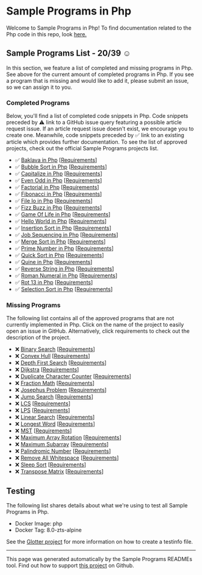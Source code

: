 # Sample Programs in Php

Welcome to Sample Programs in Php! To find documentation related to the Php code in this repo, look [here.](https://sampleprograms.io/languages/php)

## Sample Programs List - 20/39 :relaxed:

In this section, we feature a list of completed and missing programs in Php. See above for the current amount of completed programs in Php. If you see a program that is missing and would like to add it, please submit an issue, so we can assign it to you.

### Completed Programs

Below, you'll find a list of completed code snippets in Php. Code snippets preceded by :warning: link to a GitHub issue query featuring a possible article request issue. If an article request issue doesn't exist, we encourage you to create one. Meanwhile, code snippets preceded by :white_check_mark: link to an existing article which provides further documentation. To see the list of approved projects, check out the official Sample Programs projects list.

- :white_check_mark: [Baklava in Php](https://sampleprograms.io/projects/baklava/php) [[Requirements](https://sampleprograms.io/projects/baklava)]
- :white_check_mark: [Bubble Sort in Php](https://sampleprograms.io/projects/bubble-sort/php) [[Requirements](https://sampleprograms.io/projects/bubble-sort)]
- :white_check_mark: [Capitalize in Php](https://sampleprograms.io/projects/capitalize/php) [[Requirements](https://sampleprograms.io/projects/capitalize)]
- :white_check_mark: [Even Odd in Php](https://sampleprograms.io/projects/even-odd/php) [[Requirements](https://sampleprograms.io/projects/even-odd)]
- :white_check_mark: [Factorial in Php](https://sampleprograms.io/projects/factorial/php) [[Requirements](https://sampleprograms.io/projects/factorial)]
- :white_check_mark: [Fibonacci in Php](https://sampleprograms.io/projects/fibonacci/php) [[Requirements](https://sampleprograms.io/projects/fibonacci)]
- :white_check_mark: [File Io in Php](https://sampleprograms.io/projects/file-io/php) [[Requirements](https://sampleprograms.io/projects/file-io)]
- :white_check_mark: [Fizz Buzz in Php](https://sampleprograms.io/projects/fizz-buzz/php) [[Requirements](https://sampleprograms.io/projects/fizz-buzz)]
- :white_check_mark: [Game Of Life in Php](https://sampleprograms.io/projects/game-of-life/php) [[Requirements](https://sampleprograms.io/projects/game-of-life)]
- :white_check_mark: [Hello World in Php](https://sampleprograms.io/projects/hello-world/php) [[Requirements](https://sampleprograms.io/projects/hello-world)]
- :white_check_mark: [Insertion Sort in Php](https://sampleprograms.io/projects/insertion-sort/php) [[Requirements](https://sampleprograms.io/projects/insertion-sort)]
- :white_check_mark: [Job Sequencing in Php](https://sampleprograms.io/projects/job-sequencing/php) [[Requirements](https://sampleprograms.io/projects/job-sequencing)]
- :white_check_mark: [Merge Sort in Php](https://sampleprograms.io/projects/merge-sort/php) [[Requirements](https://sampleprograms.io/projects/merge-sort)]
- :white_check_mark: [Prime Number in Php](https://sampleprograms.io/projects/prime-number/php) [[Requirements](https://sampleprograms.io/projects/prime-number)]
- :white_check_mark: [Quick Sort in Php](https://sampleprograms.io/projects/quick-sort/php) [[Requirements](https://sampleprograms.io/projects/quick-sort)]
- :white_check_mark: [Quine in Php](https://sampleprograms.io/projects/quine/php) [[Requirements](https://sampleprograms.io/projects/quine)]
- :white_check_mark: [Reverse String in Php](https://sampleprograms.io/projects/reverse-string/php) [[Requirements](https://sampleprograms.io/projects/reverse-string)]
- :white_check_mark: [Roman Numeral in Php](https://sampleprograms.io/projects/roman-numeral/php) [[Requirements](https://sampleprograms.io/projects/roman-numeral)]
- :white_check_mark: [Rot 13 in Php](https://sampleprograms.io/projects/rot-13/php) [[Requirements](https://sampleprograms.io/projects/rot-13)]
- :white_check_mark: [Selection Sort in Php](https://sampleprograms.io/projects/selection-sort/php) [[Requirements](https://sampleprograms.io/projects/selection-sort)]

### Missing Programs

The following list contains all of the approved programs that are not currently implemented in Php. Click on the name of the project to easily open an issue in GitHub. Alternatively, click requirements to check out the description of the project.

- :x: [Binary Search](https://github.com/TheRenegadeCoder/sample-programs/issues/new?assignees=&labels=enhancement&template=code-snippet-request.md&title=Add+Binary+Search+in+php) [[Requirements](https://sampleprograms.io/projects/binary-search)]
- :x: [Convex Hull](https://github.com/TheRenegadeCoder/sample-programs/issues/new?assignees=&labels=enhancement&template=code-snippet-request.md&title=Add+Convex+Hull+in+php) [[Requirements](https://sampleprograms.io/projects/convex-hull)]
- :x: [Depth First Search](https://github.com/TheRenegadeCoder/sample-programs/issues/new?assignees=&labels=enhancement&template=code-snippet-request.md&title=Add+Depth+First+Search+in+php) [[Requirements](https://sampleprograms.io/projects/depth-first-search)]
- :x: [Dijkstra](https://github.com/TheRenegadeCoder/sample-programs/issues/new?assignees=&labels=enhancement&template=code-snippet-request.md&title=Add+Dijkstra+in+php) [[Requirements](https://sampleprograms.io/projects/dijkstra)]
- :x: [Duplicate Character Counter](https://github.com/TheRenegadeCoder/sample-programs/issues/new?assignees=&labels=enhancement&template=code-snippet-request.md&title=Add+Duplicate+Character+Counter+in+php) [[Requirements](https://sampleprograms.io/projects/duplicate-character-counter)]
- :x: [Fraction Math](https://github.com/TheRenegadeCoder/sample-programs/issues/new?assignees=&labels=enhancement&template=code-snippet-request.md&title=Add+Fraction+Math+in+php) [[Requirements](https://sampleprograms.io/projects/fraction-math)]
- :x: [Josephus Problem](https://github.com/TheRenegadeCoder/sample-programs/issues/new?assignees=&labels=enhancement&template=code-snippet-request.md&title=Add+Josephus+Problem+in+php) [[Requirements](https://sampleprograms.io/projects/josephus-problem)]
- :x: [Jump Search](https://github.com/TheRenegadeCoder/sample-programs/issues/new?assignees=&labels=enhancement&template=code-snippet-request.md&title=Add+Jump+Search+in+php) [[Requirements](https://sampleprograms.io/projects/jump-search)]
- :x: [LCS](https://github.com/TheRenegadeCoder/sample-programs/issues/new?assignees=&labels=enhancement&template=code-snippet-request.md&title=Add+LCS+in+php) [[Requirements](https://sampleprograms.io/projects/lcs)]
- :x: [LPS](https://github.com/TheRenegadeCoder/sample-programs/issues/new?assignees=&labels=enhancement&template=code-snippet-request.md&title=Add+LPS+in+php) [[Requirements](https://sampleprograms.io/projects/lps)]
- :x: [Linear Search](https://github.com/TheRenegadeCoder/sample-programs/issues/new?assignees=&labels=enhancement&template=code-snippet-request.md&title=Add+Linear+Search+in+php) [[Requirements](https://sampleprograms.io/projects/linear-search)]
- :x: [Longest Word](https://github.com/TheRenegadeCoder/sample-programs/issues/new?assignees=&labels=enhancement&template=code-snippet-request.md&title=Add+Longest+Word+in+php) [[Requirements](https://sampleprograms.io/projects/longest-word)]
- :x: [MST](https://github.com/TheRenegadeCoder/sample-programs/issues/new?assignees=&labels=enhancement&template=code-snippet-request.md&title=Add+MST+in+php) [[Requirements](https://sampleprograms.io/projects/mst)]
- :x: [Maximum Array Rotation](https://github.com/TheRenegadeCoder/sample-programs/issues/new?assignees=&labels=enhancement&template=code-snippet-request.md&title=Add+Maximum+Array+Rotation+in+php) [[Requirements](https://sampleprograms.io/projects/maximum-array-rotation)]
- :x: [Maximum Subarray](https://github.com/TheRenegadeCoder/sample-programs/issues/new?assignees=&labels=enhancement&template=code-snippet-request.md&title=Add+Maximum+Subarray+in+php) [[Requirements](https://sampleprograms.io/projects/maximum-subarray)]
- :x: [Palindromic Number](https://github.com/TheRenegadeCoder/sample-programs/issues/new?assignees=&labels=enhancement&template=code-snippet-request.md&title=Add+Palindromic+Number+in+php) [[Requirements](https://sampleprograms.io/projects/palindromic-number)]
- :x: [Remove All Whitespace](https://github.com/TheRenegadeCoder/sample-programs/issues/new?assignees=&labels=enhancement&template=code-snippet-request.md&title=Add+Remove+All+Whitespace+in+php) [[Requirements](https://sampleprograms.io/projects/remove-all-whitespace)]
- :x: [Sleep Sort](https://github.com/TheRenegadeCoder/sample-programs/issues/new?assignees=&labels=enhancement&template=code-snippet-request.md&title=Add+Sleep+Sort+in+php) [[Requirements](https://sampleprograms.io/projects/sleep-sort)]
- :x: [Transpose Matrix](https://github.com/TheRenegadeCoder/sample-programs/issues/new?assignees=&labels=enhancement&template=code-snippet-request.md&title=Add+Transpose+Matrix+in+php) [[Requirements](https://sampleprograms.io/projects/transpose-matrix)]

## Testing

The following list shares details about what we're using to test all Sample Programs in Php.

- Docker Image: php
- Docker Tag: 8.0-zts-alpine

See the [Glotter project](https://github.com/auroq/glotter) for more information on how to create a testinfo file.

---

This page was generated automatically by the Sample Programs READMEs tool. Find out how to support [this project](https://github.com/TheRenegadeCoder/sample-programs-readmes) on Github.